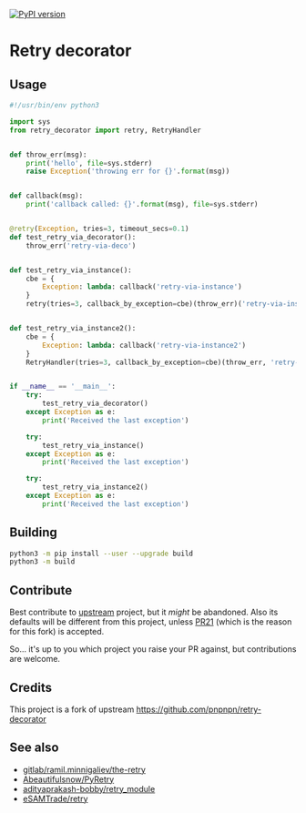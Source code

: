 [![PyPI version](https://badge.fury.io/py/retry-deco.svg)](https://badge.fury.io/py/retry-deco)
    
# Retry decorator

## Usage

```python
#!/usr/bin/env python3

import sys
from retry_decorator import retry, RetryHandler


def throw_err(msg):
    print('hello', file=sys.stderr)
    raise Exception('throwing err for {}'.format(msg))


def callback(msg):
    print('callback called: {}'.format(msg), file=sys.stderr)


@retry(Exception, tries=3, timeout_secs=0.1)
def test_retry_via_decorator():
    throw_err('retry-via-deco')


def test_retry_via_instance():
    cbe = {
        Exception: lambda: callback('retry-via-instance')
    }
    retry(tries=3, callback_by_exception=cbe)(throw_err)('retry-via-instance')


def test_retry_via_instance2():
    cbe = {
        Exception: lambda: callback('retry-via-instance2')
    }
    RetryHandler(tries=3, callback_by_exception=cbe)(throw_err, 'retry-via-instance2')


if __name__ == '__main__':
    try:
        test_retry_via_decorator()
    except Exception as e:
        print('Received the last exception')

    try:
        test_retry_via_instance()
    except Exception as e:
        print('Received the last exception')

    try:
        test_retry_via_instance2()
    except Exception as e:
        print('Received the last exception')
```


## Building

```bash
python3 -m pip install --user --upgrade build
python3 -m build
```


## Contribute

Best contribute to [upstream](https://github.com/pnpnpn/retry-decorator) project,
but it _might_ be abandoned. Also its defaults will be different from this project,
unless [PR21](https://github.com/pnpnpn/retry-decorator/pull/21) (which is the reason
for this fork) is accepted.

So... it's up to you which project you raise your PR against, but contributions are welcome.


## Credits

This project is a fork of upstream https://github.com/pnpnpn/retry-decorator


## See also

- [gitlab/ramil.minnigaliev/the-retry](https://gitlab.com/ramil.minnigaliev/the-retry)
- [Abeautifulsnow/PyRetry](https://github.com/Abeautifulsnow/PyRetry)
- [adityaprakash-bobby/retry_module](https://github.com/adityaprakash-bobby/retry_module)
- [eSAMTrade/retry](https://github.com/eSAMTrade/retry)

